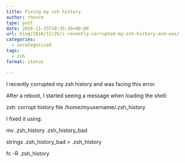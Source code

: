 ```yaml
---
title: Fixing my zsh history
author: rhnvrm
type: post
date: 2016-11-25T18:35:39+00:00
url: blog/2016/11/25/i-recently-corrupted-my-zsh-history-and-was/
categories:
  - uncategorized
tags:
  - zsh
format: status

---
```

I recently corrupted my zsh history and was facing this error. 

After a reboot, I started seeing a message when loading the shell:

zsh: corrupt history file /home/myusername/.zsh_history

I fixed it using:

mv .zsh\_history .zsh\_history_bad
  
strings .zsh\_history\_bad > .zsh_history
  
fc -R .zsh_history